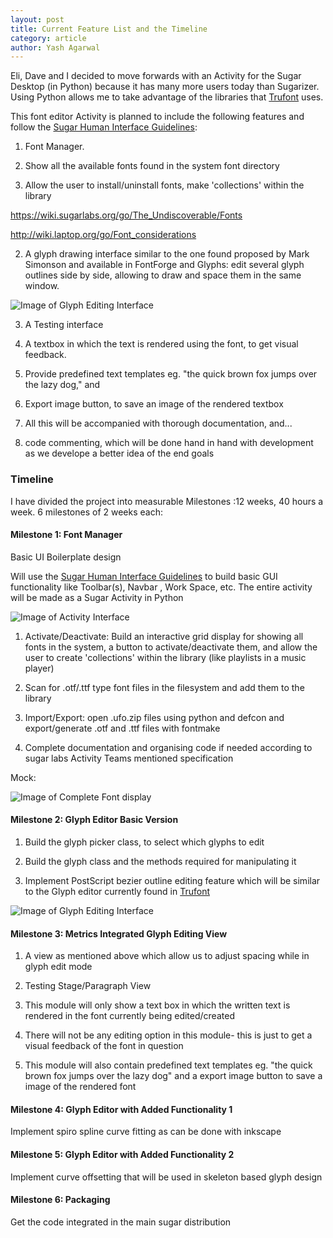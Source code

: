 ```yaml
---
layout: post
title: Current Feature List and the Timeline
category: article
author: Yash Agarwal
---
```


Eli, Dave and I decided to move forwards with an Activity for the Sugar Desktop (in Python) because it has many more users today than Sugarizer. 
Using Python allows me to take advantage of the libraries that [Trufont](https://github.com/trufont/trufont/) uses.

This font editor Activity is planned to include the following features and follow the [Sugar Human Interface Guidelines](https://wiki.sugarlabs.org/go/Human_Interface_Guidelines):

1. Font Manager. 

  1. Show all the available fonts found in the system font directory
  2. Allow the user to install/uninstall fonts,  make 'collections' within the library  

  <https://wiki.sugarlabs.org/go/The_Undiscoverable/Fonts>
  
  <http://wiki.laptop.org/go/Font_considerations>

2. A glyph drawing interface similar to the one found proposed by Mark Simonson and available in FontForge and Glyphs: edit several glyph outlines side by side, allowing to draw and space them in the same window.

  ![Image of Glyph Editing Interface](https://raw.githubusercontent.com/sugarlabs/font-editor-activity/gh-pages/files/img/1.png)

3. A Testing interface

  1. A textbox in which the text is rendered using the font, to get visual feedback. 

  2. Provide predefined text templates eg. "the quick brown fox jumps over the lazy dog," and 

  3. Export image button, to save an image of the rendered textbox

4. All this will be accompanied with thorough documentation, and...

  1. code commenting, which will be done hand in hand with development as we develope a better idea of the end goals        

### Timeline

I have divided the project into measurable Milestones :12 weeks, 40 hours a week. 6 milestones of 2 weeks each:

#### Milestone 1: Font Manager

Basic UI Boilerplate design

Will use the [Sugar Human Interface Guidelines](https://wiki.sugarlabs.org/go/Human_Interface_Guidelines) to build basic GUI functionality like Toolbar(s), Navbar , Work Space, etc.
The entire activity will be made as a Sugar Activity in Python

![Image of Activity Interface](https://raw.githubusercontent.com/sugarlabs/font-editor-activity/gh-pages/files/img/2.PNG)

1. Activate/Deactivate: Build an interactive grid display for showing all fonts in the system, a button to activate/deactivate them, and allow the user to create 'collections' within the library (like playlists in a music player) 

  1. Scan for .otf/.ttf type font files in the filesystem and add them to the library

2. Import/Export: open .ufo.zip files using python and defcon and export/generate .otf and .ttf files with fontmake

3. Complete documentation and organising code if needed according to sugar labs Activity Teams mentioned specification 

Mock:

![Image of Complete Font display](https://raw.githubusercontent.com/sugarlabs/font-editor-activity/gh-pages/files/img/3.png)

#### Milestone 2: Glyph Editor Basic Version

1. Build the glyph picker class, to select which glyphs to edit

2. Build the glyph class and the methods required for manipulating it 

3. Implement PostScript bezier outline editing feature which will be similar to the Glyph editor currently found in [Trufont](https://github.com/trufont/trufont/releases/tag/0.2.0)

![Image of Glyph Editing Interface](https://raw.githubusercontent.com/sugarlabs/font-editor-activity/gh-pages/files/img/4.png)

#### Milestone 3: Metrics Integrated Glyph Editing View

1. A view as mentioned above which allow us to adjust spacing while in glyph edit mode 

2. Testing Stage/Paragraph View

  1. This module will only show a text box in which the written text is rendered in the font currently being edited/created

  2. There will not be any editing option in this module- this is just to get a visual feedback of the font in question

  3. This module will also contain predefined text templates eg. "the quick brown fox jumps over the lazy dog"  and a export image button to save a image of the rendered font  

#### Milestone 4: Glyph Editor with Added Functionality 1

Implement spiro spline curve fitting as can be done with inkscape

#### Milestone 5: Glyph Editor with Added Functionality 2

Implement curve offsetting that will be used in skeleton based glyph design 

#### Milestone 6: Packaging

Get the code integrated in the main sugar distribution
